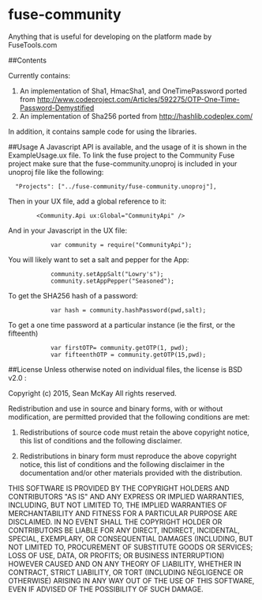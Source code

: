 # fuse-community
Anything that is useful for developing on the platform made by FuseTools.com 


##Contents

Currently contains:

1.  An implementation of Sha1, HmacSha1, and OneTimePassword ported from http://www.codeproject.com/Articles/592275/OTP-One-Time-Password-Demystified
2.  An implementation of Sha256 ported from http://hashlib.codeplex.com/

In addition, it contains sample code for using the libraries.

##Usage
A Javascript API is available, and the usage of it is shown in the ExampleUsage.ux file.  To link the fuse project to the Community Fuse project make sure that the fuse-community.unoproj is included in your unoproj file like the following:

```
  "Projects": ["../fuse-community/fuse-community.unoproj"],
```

Then in your UX file, add a global reference to it:
```
		<Community.Api ux:Global="CommunityApi" />

```

And in your Javascript in the UX file:
```
			var community = require("CommunityApi");

```

You will likely want to set a salt and pepper for the App:
```
			community.setAppSalt("Lowry's");
			community.setAppPepper("Seasoned");

```

To get the SHA256 hash of a password:
```
			var hash = community.hashPassword(pwd,salt);
```

To get a one time password at a particular instance (ie the first, or the fifteenth)
```
			var firstOTP= community.getOTP(1, pwd); 
			var fifteenthOTP = community.getOTP(15,pwd);

```

##License
Unless otherwise noted on individual files, the license is BSD v2.0 : 

Copyright (c) 2015, Sean McKay
All rights reserved.

Redistribution and use in source and binary forms, with or without modification, are permitted provided that the following conditions are met:

1. Redistributions of source code must retain the above copyright notice, this list of conditions and the following disclaimer.

2. Redistributions in binary form must reproduce the above copyright notice, this list of conditions and the following disclaimer in the documentation and/or other materials provided with the distribution.

THIS SOFTWARE IS PROVIDED BY THE COPYRIGHT HOLDERS AND CONTRIBUTORS "AS IS" AND ANY EXPRESS OR IMPLIED WARRANTIES, INCLUDING, BUT NOT LIMITED TO, THE IMPLIED WARRANTIES OF MERCHANTABILITY AND FITNESS FOR A PARTICULAR PURPOSE ARE DISCLAIMED. IN NO EVENT SHALL THE COPYRIGHT HOLDER OR CONTRIBUTORS BE LIABLE FOR ANY DIRECT, INDIRECT, INCIDENTAL, SPECIAL, EXEMPLARY, OR CONSEQUENTIAL DAMAGES (INCLUDING, BUT NOT LIMITED TO, PROCUREMENT OF SUBSTITUTE GOODS OR SERVICES; LOSS OF USE, DATA, OR PROFITS; OR BUSINESS INTERRUPTION) HOWEVER CAUSED AND ON ANY THEORY OF LIABILITY, WHETHER IN CONTRACT, STRICT LIABILITY, OR TORT (INCLUDING NEGLIGENCE OR OTHERWISE) ARISING IN ANY WAY OUT OF THE USE OF THIS SOFTWARE, EVEN IF ADVISED OF THE POSSIBILITY OF SUCH DAMAGE.